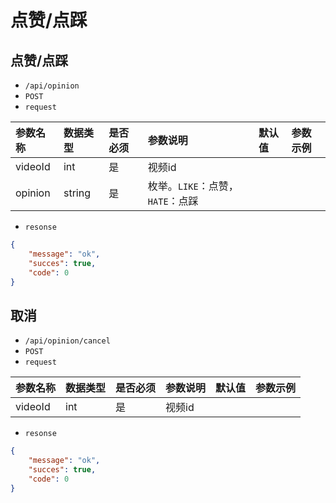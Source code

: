 # 点赞/点踩
## 点赞/点踩
- `/api/opinion`
- `POST`
- `request`

| 参数名称 | 数据类型 | 是否必须 |参数说明|默认值|参数示例|
| :-----| :---- | :---- | :---- | :---- | :---- |
| videoId | int | 是 | 视频id|||
| opinion | string | 是 | 枚举。`LIKE`：点赞，`HATE`：点踩|||

- `resonse`
```json
{
    "message": "ok",
    "succes": true,
    "code": 0
}
```
## 取消
- `/api/opinion/cancel`
- `POST`
- `request`

| 参数名称 | 数据类型 | 是否必须 |参数说明|默认值|参数示例|
| :-----| :---- | :---- | :---- | :---- | :---- |
| videoId | int | 是 | 视频id|||

- `resonse`
```json
{
    "message": "ok",
    "succes": true,
    "code": 0
}
```